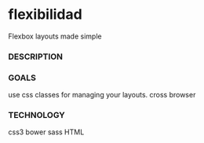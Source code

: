 # flexibilidad
Flexbox layouts made simple

### DESCRIPTION

### GOALS
use css classes for managing your layouts.
cross browser
### TECHNOLOGY
css3
bower
sass
HTML
